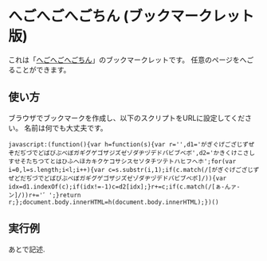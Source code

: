 # へごへごへごちん (ブックマークレット版)

これは「[へごへごへごちん](http://www.terabo.net/hegochin/)」のブックマークレットです。
任意のページをへごることができます。

## 使い方

ブラウザでブックマークを作成し、以下のスクリプトをURLに設定してください。
名前は何でも大丈夫です。

```
javascript:(function(){var h=function(s){var r='',d1='がぎぐげござじずぜぞだぢづでどばびぶべぼガギグゲゴザジズゼゾダヂヅデドバビブベボ',d2='かきくけこさしすせそたちつてとはひふへほカキクケコサシスセソタチツテトハヒフヘホ';for(var i=0,l=s.length;i<l;i++){var c=s.substr(i,1);if(c.match(/[がぎぐげござじずぜどだぢづでどばびぶべぼガギグゲゴザジズゼゾダヂヅデドバビブベボ]/)){var idx=d1.indexOf(c);if(idx!=-1)c=d2[idx];}r+=c;if(c.match(/[ぁ-んァ-ン]/))r+='゛';}return r;};document.body.innerHTML=h(document.body.innerHTML);})()
```

## 実行例

あとで記述.
